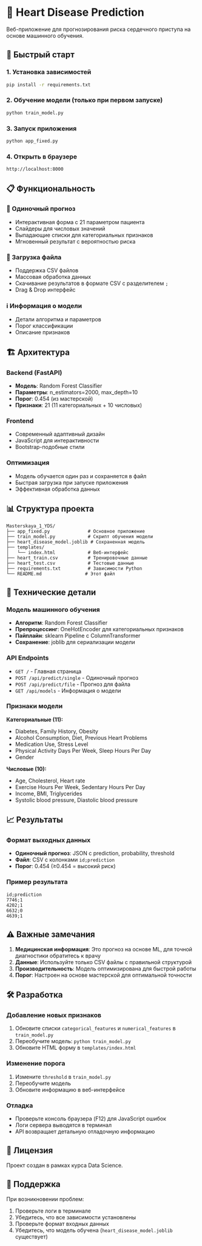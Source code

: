 # 💓 Heart Disease Prediction

Веб-приложение для прогнозирования риска сердечного приступа на основе машинного обучения.

## 🚀 Быстрый старт

### 1. Установка зависимостей
```bash
pip install -r requirements.txt
```

### 2. Обучение модели (только при первом запуске)
```bash
python train_model.py
```

### 3. Запуск приложения
```bash
python app_fixed.py
```

### 4. Открыть в браузере
```
http://localhost:8000
```

## 📋 Функциональность

### 👤 Одиночный прогноз
- Интерактивная форма с 21 параметром пациента
- Слайдеры для числовых значений
- Выпадающие списки для категориальных признаков
- Мгновенный результат с вероятностью риска

### 📁 Загрузка файла
- Поддержка CSV файлов
- Массовая обработка данных
- Скачивание результатов в формате CSV с разделителем `;`
- Drag & Drop интерфейс

### ℹ️ Информация о модели
- Детали алгоритма и параметров
- Порог классификации
- Описание признаков

## 🏗️ Архитектура

### Backend (FastAPI)
- **Модель**: Random Forest Classifier
- **Параметры**: n_estimators=2000, max_depth=10
- **Порог**: 0.454 (из мастерской)
- **Признаки**: 21 (11 категориальных + 10 числовых)

### Frontend
- Современный адаптивный дизайн
- JavaScript для интерактивности
- Bootstrap-подобные стили

### Оптимизация
- Модель обучается один раз и сохраняется в файл
- Быстрая загрузка при запуске приложения
- Эффективная обработка данных

## 📊 Структура проекта

```
Masterskaya_1_YDS/
├── app_fixed.py              # Основное приложение
├── train_model.py            # Скрипт обучения модели
├── heart_disease_model.joblib # Сохраненная модель
├── templates/
│   └── index.html            # Веб-интерфейс
├── heart_train.csv           # Тренировочные данные
├── heart_test.csv            # Тестовые данные
├── requirements.txt          # Зависимости Python
└── README.md                # Этот файл
```

## 🔧 Технические детали

### Модель машинного обучения
- **Алгоритм**: Random Forest Classifier
- **Препроцессинг**: OneHotEncoder для категориальных признаков
- **Пайплайн**: sklearn Pipeline с ColumnTransformer
- **Сохранение**: joblib для сериализации модели

### API Endpoints
- `GET /` - Главная страница
- `POST /api/predict/single` - Одиночный прогноз
- `POST /api/predict/file` - Прогноз для файла
- `GET /api/models` - Информация о модели

### Признаки модели
**Категориальные (11):**
- Diabetes, Family History, Obesity
- Alcohol Consumption, Diet, Previous Heart Problems
- Medication Use, Stress Level
- Physical Activity Days Per Week, Sleep Hours Per Day
- Gender

**Числовые (10):**
- Age, Cholesterol, Heart rate
- Exercise Hours Per Week, Sedentary Hours Per Day
- Income, BMI, Triglycerides
- Systolic blood pressure, Diastolic blood pressure

## 📈 Результаты

### Формат выходных данных
- **Одиночный прогноз**: JSON с prediction, probability, threshold
- **Файл**: CSV с колонками `id;prediction`
- **Порог**: 0.454 (≥0.454 = высокий риск)

### Пример результата
```csv
id;prediction
7746;1
4202;1
6632;0
4639;1
```

## ⚠️ Важные замечания

1. **Медицинская информация**: Это прогноз на основе ML, для точной диагностики обратитесь к врачу
2. **Данные**: Используйте только CSV файлы с правильной структурой
3. **Производительность**: Модель оптимизирована для быстрой работы
4. **Порог**: Настроен на основе мастерской для оптимальной точности

## 🛠️ Разработка

### Добавление новых признаков
1. Обновите списки `categorical_features` и `numerical_features` в `train_model.py`
2. Переобучите модель: `python train_model.py`
3. Обновите HTML форму в `templates/index.html`

### Изменение порога
1. Измените `threshold` в `train_model.py`
2. Переобучите модель
3. Обновите информацию в веб-интерфейсе

### Отладка
- Проверьте консоль браузера (F12) для JavaScript ошибок
- Логи сервера выводятся в терминал
- API возвращает детальную отладочную информацию

## 📝 Лицензия

Проект создан в рамках курса Data Science.

## 🤝 Поддержка

При возникновении проблем:
1. Проверьте логи в терминале
2. Убедитесь, что все зависимости установлены
3. Проверьте формат входных данных
4. Убедитесь, что модель обучена (`heart_disease_model.joblib` существует) 